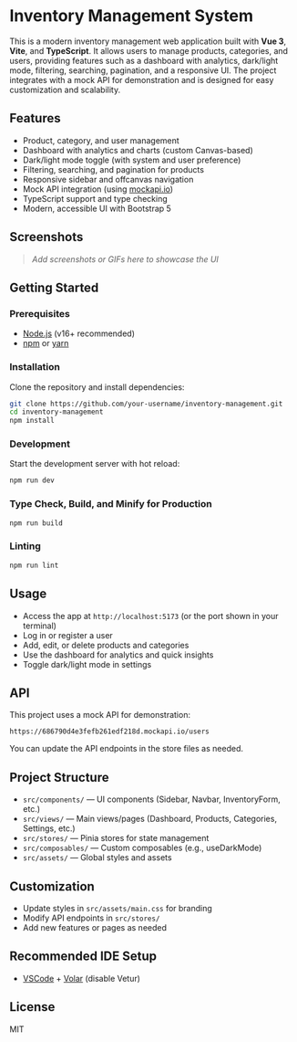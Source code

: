 # Inventory Management System

This is a modern inventory management web application built with **Vue 3**, **Vite**, and **TypeScript**. It allows users to manage products, categories, and users, providing features such as a dashboard with analytics, dark/light mode, filtering, searching, pagination, and a responsive UI. The project integrates with a mock API for demonstration and is designed for easy customization and scalability.

## Features

- Product, category, and user management
- Dashboard with analytics and charts (custom Canvas-based)
- Dark/light mode toggle (with system and user preference)
- Filtering, searching, and pagination for products
- Responsive sidebar and offcanvas navigation
- Mock API integration (using [mockapi.io](https://mockapi.io/))
- TypeScript support and type checking
- Modern, accessible UI with Bootstrap 5

## Screenshots

> _Add screenshots or GIFs here to showcase the UI_

## Getting Started

### Prerequisites

- [Node.js](https://nodejs.org/) (v16+ recommended)
- [npm](https://www.npmjs.com/) or [yarn](https://yarnpkg.com/)

### Installation

Clone the repository and install dependencies:

```sh
git clone https://github.com/your-username/inventory-management.git
cd inventory-management
npm install
```

### Development

Start the development server with hot reload:

```sh
npm run dev
```

### Type Check, Build, and Minify for Production

```sh
npm run build
```

### Linting

```sh
npm run lint
```

## Usage

- Access the app at `http://localhost:5173` (or the port shown in your terminal)
- Log in or register a user
- Add, edit, or delete products and categories
- Use the dashboard for analytics and quick insights
- Toggle dark/light mode in settings

## API

This project uses a mock API for demonstration:

```
https://686790d4e3fefb261edf218d.mockapi.io/users
```

You can update the API endpoints in the store files as needed.

## Project Structure

- `src/components/` — UI components (Sidebar, Navbar, InventoryForm, etc.)
- `src/views/` — Main views/pages (Dashboard, Products, Categories, Settings, etc.)
- `src/stores/` — Pinia stores for state management
- `src/composables/` — Custom composables (e.g., useDarkMode)
- `src/assets/` — Global styles and assets

## Customization

- Update styles in `src/assets/main.css` for branding
- Modify API endpoints in `src/stores/`
- Add new features or pages as needed

## Recommended IDE Setup

- [VSCode](https://code.visualstudio.com/) + [Volar](https://marketplace.visualstudio.com/items?itemName=Vue.volar) (disable Vetur)

## License

MIT
